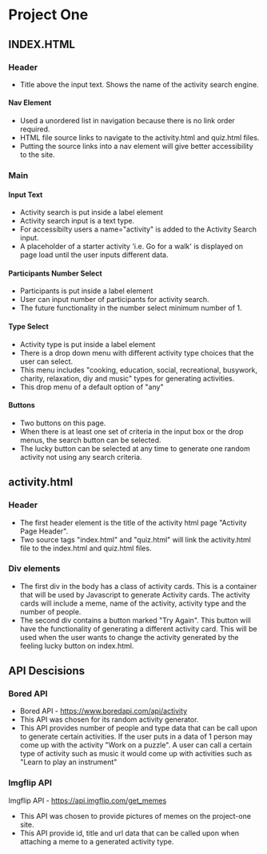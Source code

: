 # Project One
## INDEX.HTML
### Header
- Title above the input text. Shows the name of the activity search engine. 
#### Nav Element
- Used a unordered list in navigation because there is no link order required.
- HTML file source links to navigate to the activity.html and quiz.html files.
- Putting the source links into a nav element will give better accessibility to the site. 
### Main
#### Input Text
- Activity search is put inside a label element
- Activity search input is a text type.
- For accessibilty users a name="activity" is added to the Activity Search input. 
- A placeholder of a starter activity 'i.e. Go for a walk' is displayed on page load until the user inputs different data. 
#### Participants Number Select
- Participants is put inside a label element
- User can input number of participants for activity search.
- The future functionality in the number select minimum number of 1. 

#### Type Select
- Activity type is put inside a label element
- There is a drop down menu with different activity type choices that the user can select. 
- This menu includes "cooking, education, social, recreational, busywork, charity, relaxation, diy and music" types for generating activities. 
- This drop menu of a default option of "any"

#### Buttons
- Two buttons on this page. 
- When there is at least one set of criteria in the input box or the drop menus, the search button can be selected. 
- The lucky button can be selected at any time to generate one random activity not using any search criteria. 

## activity.html
### Header
- The first header element is the title of the activity html page "Activity Page Header". 
- Two source tags "index.html" and "quiz.html" will link the activity.html file to the index.html and quiz.html files. 
### Div elements
- The first div in the body has a class of activity cards. This is a container that will be used by Javascript to generate Activity cards. The activity cards will include a meme, name of the activity, activity type and the number of people. 
- The second div contains a button marked "Try Again". This button will have the functionality of generating a different activity card. This will be used when the user wants to change the activity generated by the feeling lucky button on index.html.

## API Descisions
### Bored API
- Bored API - https://www.boredapi.com/api/activity
- This API was chosen for its random activity generator. 
- This API provides number of people and type data that can be call upon to generate certain activities. If the user puts in a data of 1 person may come up with the activity "Work on a puzzle". A user can call a certain type of activity such as music it would come up with activities such as "Learn to play an instrument"

### Imgflip API
Imgflip API - https://api.imgflip.com/get_memes
- This API was chosen to provide pictures of memes on the project-one site. 
- This API provide id, title and url data that can be called upon when attaching a meme to a generated activity type. 

